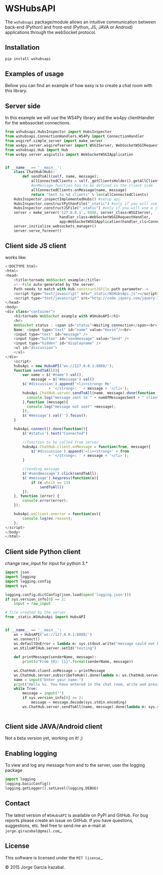 WSHubsAPI
================================================

The ``wshubsapi`` package/module allows an intuitive communication between back-end (Python) and front-end (Python, JS, JAVA or Android) applications through the webSocket protocol.

Installation
-----------------
```bash
pip install wshubsapi
```

Examples of usage
-----------------
Bellow you can find an example of how easy is to create a chat room with this library.

Server side
-----------------
In this example we will use the WS4Py library and the ws4py clientHandler for the webssocket connections.

```python
from wshubsapi.HubsInspector import HubsInspector
from wshubsapi.ConnectionHandlers.WS4Py import ConnectionHandler
from wsgiref.simple_server import make_server
from ws4py.server.wsgirefserver import WSGIServer, WebSocketWSGIRequestHandler
from wshubsapi.Hub import Hub
from ws4py.server.wsgiutils import WebSocketWSGIApplication


if __name__ == '__main__':
    class ChatHub(Hub):
        def sendToAll(self, name, message):
            allConnectedClients = self._getClientsHolder().getAllClients()
            #onMessage function has to be defined in the client side
            allConnectedClients.onMessage(name, message)
            return "Sent to %d clients" % len(allConnectedClients)
    HubsInspector.inspectImplementedHubs() #setup api
    HubsInspector.constructPythonFile("_static") #only if you will use a python client
    HubsInspector.constructJSFile("_static") #only if you will use a js client
    server = make_server('127.0.0.1', 8888, server_class=WSGIServer,
                         handler_class=WebSocketWSGIRequestHandler,
                         app=WebSocketWSGIApplication(handler_cls=ConnectionHandler))
    server.initialize_websockets_manager()
    server.serve_forever()
```
    
Client side JS client
-----------------
works like:

```javascript
<!DOCTYPE html>
<html>
<head>
    <title>tornado WebSocket example</title>
    <!--File auto-generated by the server.
    Path needs to match with Hub.constructJSFile path parameter-->
    <script type="text/javascript" src="_static/WSHubsApi.js"></script>
    <script type="text/javascript" src="http://code.jquery.com/jquery-1.4.2.js"></script>
</head>
<body>
<div class="container">
    <h1>tornado WebSocket example with WSHubsAPI</h1>
    <hr>
    WebSocket status : <span id="status">Waiting connection</span><br>
    Name: <input type="text" id="name" value="Kevin"/><br>
    <input type="text" id="message" />
    <input type="button" id="sendmessage" value="Send" />
    <input type="hidden" id="displayname" />
    <ul id="discussion">
    </ul>
</div>
    <script>
    hubsApi = new HubsAPI('ws://127.0.0.1:8888/');
    function sendToAll(){
        var name = $('#name').val(),
            message = $('#message').val()
        $('#discussion').append('<li><strong> Me'
                    + '</strong>: ' + message + '</li>');
        hubsApi.ChatHub.server.sendToAll(name, message).done(function (numOfMessagesSent){
          console.log("message sent to " + numOfMessagesSent + " client(s)");
        },function (message){
          console.log("message not sent" +message);
        });
        $('#message').val('').focus();
    }

    hubsApi.connect().done(function(){
        $('#status').text("Connected")

        //function to be called from server
        hubsApi.ChatHub.client.onMessage = function(from, message){
            $('#discussion').append('<li><strong>' + from
                    + '</strong>: ' + message + '</li>');
        }

        //sending message
        $('#sendmessage').click(sendToAll);
        $('#message').keypress(function(e){
            if (e.which == 13)
                sendToAll()
        });
    }, function (error) {
        console.error(error);
    });

    hubsApi.wsClient.onerror = function(ev){
        console.log(ev.reason);
    };
</script>
</body>
</html>
```

Client side Python client
-----------------
change raw_input for input for python 3.*
```python
import json
import logging
import logging.config
import sys

logging.config.dictConfig(json.load(open('logging.json')))
if sys.version_info[0] == 2:
    input = raw_input

# file created by the server
from _static.WSHubsApi import HubsAPI


if __name__ == '__main__':
    ws = HubsAPI('ws://127.0.0.1:8888/')
    ws.connect()
    ws.defaultOnError = lambda m: sys.stdout.write("message could not be sent!!!!! {}\n".format(m))
    ws.UtilsAPIHub.server.setId("testing")
    
    def printMessage(senderName, message):
        print(u"From {0}: {1}".format(senderName, message))
        
    ws.ChatHub.client.onMessage = printMessage
    ws.ChatHub.server.subscribeToHub().done(lambda x: ws.ChatHub.server.getSubscribedClientsToHub())
    name = input("Enter your name:")
    print("Hello %s. You have entered in the chat room, write and press enter to send message" % name)
    while True:
        message = input("")
        if sys.version_info[0] == 2:
            message = message.decode(sys.stdin.encoding)
        ws.ChatHub.server.sendToAll(name, message).done(lambda m: sys.stdout.write("message sent to {} client(s)\n".format(m)))
                                                       
```

Client side JAVA/Android client
-----------------

Not a beta version yet, working on it! ;)

Enabling logging
-----------------

To view and log any message from and to the server, user the logging package

```python
import logging
logging.basicConfig()
logging.getLogger().setLevel(logging.DEBUG)
```
Contact
-------

The latest version of ``WSHubsAPI`` is available on PyPI and GitHub.
For bug reports please create an issue on GitHub.
If you have questions, suggestions, etc. feel free to send me
an e-mail at `jorge.girazabal@gmail.com`_.

License
-------

This software is licensed under the `MIT license`_.

© 2015 Jorge Garcia Irazabal.
